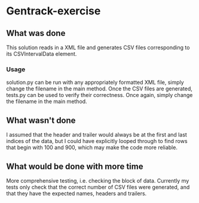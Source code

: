 # Gentrack-exercise

## What was done
This solution reads in a XML file and generates CSV files corresponding to its CSVIntervalData element. 

### Usage
solution.py can be run with any appropriately formatted XML file, simply change the filename in the main method.
Once the CSV files are generated, tests.py can be used to verify their correctness. Once again, simply change the filename in the main method. 

## What wasn't done
I assumed that the header and trailer would always be at the first and last indices of the data, but I could have 
explicitly looped through to find rows that begin with 100 and 900, which may make the code more reliable.

## What would be done with more time
More comprehensive testing, i.e. checking the block of data. Currently my tests only check that the 
correct number of CSV files were generated, and that they have the expected names, headers and trailers.

